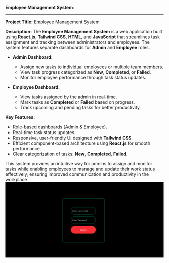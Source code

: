  **Employee Management System**:

---

**Project Title:** Employee Management System

**Description:**
The **Employee Management System** is a web application built using **React.js**, **Tailwind CSS**, **HTML**, and **JavaScript** that streamlines task assignment and tracking between administrators and employees. The system features separate dashboards for **Admin** and **Employee** roles.

* **Admin Dashboard:**

  * Assign new tasks to individual employees or multiple team members.
  * View task progress categorized as **New**, **Completed**, or **Failed**.
  * Monitor employee performance through task status updates.

* **Employee Dashboard:**

  * View tasks assigned by the admin in real-time.
  * Mark tasks as **Completed** or **Failed** based on progress.
  * Track upcoming and pending tasks for better productivity.

**Key Features:**

* Role-based dashboards (Admin & Employee).
* Real-time task status updates.
* Responsive, user-friendly UI designed with **Tailwind CSS**.
* Efficient component-based architecture using **React.js** for smooth performance.
* Clear categorization of tasks: **New**, **Completed**, **Failed**.

This system provides an intuitive way for admins to assign and monitor tasks while enabling employees to manage and update their work status effectively, ensuring improved communication and productivity in the workplace
![image alt](https://github.com/anishjii123-hash/Employee_managment_System/blob/fa47ba899f650eb85b4e850daa90f904796190ec/Screenshot%202025-08-13%20211718.png)
